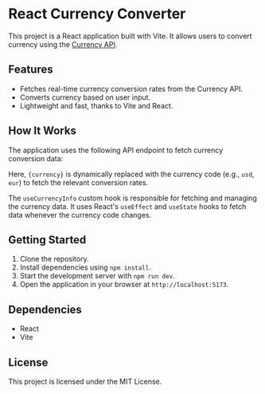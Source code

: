 # React Currency Converter

This project is a React application built with Vite. It allows users to convert currency using the [Currency API](https://github.com/fawazahmed0/currency-api).

## Features

- Fetches real-time currency conversion rates from the Currency API.
- Converts currency based on user input.
- Lightweight and fast, thanks to Vite and React.

## How It Works

The application uses the following API endpoint to fetch currency conversion data:

Here, `{currency}` is dynamically replaced with the currency code (e.g., `usd`, `eur`) to fetch the relevant conversion rates.

The `useCurrencyInfo` custom hook is responsible for fetching and managing the currency data. It uses React's `useEffect` and `useState` hooks to fetch data whenever the currency code changes.

## Getting Started

1. Clone the repository.
2. Install dependencies using `npm install`.
3. Start the development server with `npm run dev`.
4. Open the application in your browser at `http://localhost:5173`.

## Dependencies

- React
- Vite

## License

This project is licensed under the MIT License.